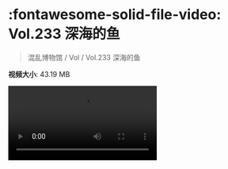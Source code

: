 # :fontawesome-solid-file-video: Vol.233 深海的鱼

> 混乱博物馆 / Vol / Vol.233 深海的鱼

**视频大小**: 43.19 MB

<div class="video"><video src="https://file.hsyhx.top/archive/233.mp4" controls preload>🤔 您的浏览器不支持 video 标签</video></div>